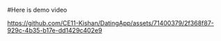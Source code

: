 #Here is demo video

https://github.com/CE11-Kishan/DatingApp/assets/71400379/2f368f87-929c-4b35-b17e-dd1429c402e9

